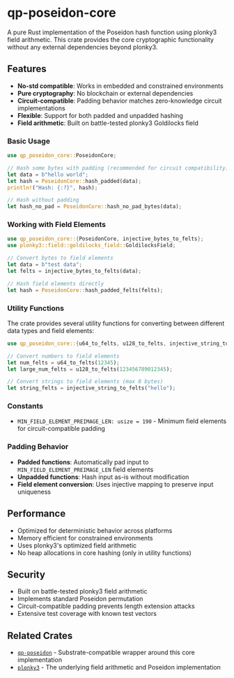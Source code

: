 # qp-poseidon-core

A pure Rust implementation of the Poseidon hash function using plonky3 field arithmetic. This crate provides the core cryptographic functionality without any external dependencies beyond plonky3.

## Features

- **No-std compatible**: Works in embedded and constrained environments
- **Pure cryptography**: No blockchain or external dependencies
- **Circuit-compatible**: Padding behavior matches zero-knowledge circuit implementations
- **Flexible**: Support for both padded and unpadded hashing
- **Field arithmetic**: Built on battle-tested plonky3 Goldilocks field

### Basic Usage

```rust
use qp_poseidon_core::PoseidonCore;

// Hash some bytes with padding (recommended for circuit compatibility)
let data = b"hello world";
let hash = PoseidonCore::hash_padded(data);
println!("Hash: {:?}", hash);

// Hash without padding
let hash_no_pad = PoseidonCore::hash_no_pad_bytes(data);
```

### Working with Field Elements

```rust
use qp_poseidon_core::{PoseidonCore, injective_bytes_to_felts};
use plonky3::field::goldilocks_field::GoldilocksField;

// Convert bytes to field elements
let data = b"test data";
let felts = injective_bytes_to_felts(data);

// Hash field elements directly
let hash = PoseidonCore::hash_padded_felts(felts);
```

### Utility Functions

The crate provides several utility functions for converting between different data types and field elements:

```rust
use qp_poseidon_core::{u64_to_felts, u128_to_felts, injective_string_to_felts};

// Convert numbers to field elements
let num_felts = u64_to_felts(12345);
let large_num_felts = u128_to_felts(123456789012345);

// Convert strings to field elements (max 8 bytes)
let string_felts = injective_string_to_felts("hello");
```

### Constants

- `MIN_FIELD_ELEMENT_PREIMAGE_LEN: usize = 190` - Minimum field elements for circuit-compatible padding

### Padding Behavior

- **Padded functions**: Automatically pad input to `MIN_FIELD_ELEMENT_PREIMAGE_LEN` field elements
- **Unpadded functions**: Hash input as-is without modification
- **Field element conversion**: Uses injective mapping to preserve input uniqueness

## Performance

- Optimized for deterministic behavior across platforms
- Memory efficient for constrained environments
- Uses plonky3's optimized field arithmetic
- No heap allocations in core hashing (only in utility functions)

## Security

- Built on battle-tested plonky3 field arithmetic
- Implements standard Poseidon permutation
- Circuit-compatible padding prevents length extension attacks
- Extensive test coverage with known test vectors

## Related Crates

- [`qp-poseidon`](../substrate) - Substrate-compatible wrapper around this core implementation
- [`plonky3`](https://github.com/0xPolygonZero/plonky3) - The underlying field arithmetic and Poseidon implementation
